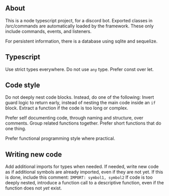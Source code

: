 ## About

This is a node typescript project, for a discord bot.
Exported classes in /src/commands are automatically loaded by the framework.
These only include commands, events, and listeners.

For persistent information, there is a database using sqlite and sequelize.

## Typescript

Use strict types everywhere. Do not use `any` type.
Prefer const over let.

## Code style

Do not deeply nest code blocks. Instead, do one of the following:
Invert guard logic to return early, instead of nesting the main code inside an `if` block.
Extract a function if the code is too long or complex.

Prefer self documenting code, through naming and structure, over comments.
Group related functions together.
Prefer short functions that do one thing.

Prefer functional programming style where practical.

## Writing new code

Add additional imports for types when needed.
If needed, write new code as if additional symbols are already imported, even if they are not yet. If this is done,
include this comment: `IMPORT: symbol1, symbol2`
If code is too deeply nested, introduce a function call to a descriptive function, even if the function does not _yet_
exist.
